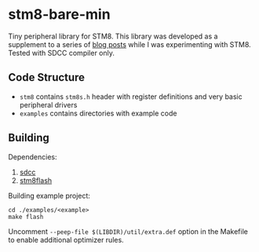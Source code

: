 # stm8-bare-min

Tiny peripheral library for STM8. This library was developed as a supplement to a series of [blog posts](https://lujji.github.io/blog/bare-metal-programming-stm8/) while I was experimenting with STM8. Tested with SDCC compiler only.

## Code Structure
* `stm8` contains `stm8s.h` header with register definitions and very basic peripheral drivers
* `examples` contains directories with example code

## Building
Dependencies:
 1. [sdcc](https://sourceforge.net/projects/sdcc/)
 2. [stm8flash](https://github.com/vdudouyt/stm8flash)

Building example project:

```
cd ./examples/<example>
make flash
```
Uncomment `--peep-file $(LIBDIR)/util/extra.def` option in the Makefile to enable additional optimizer rules.
